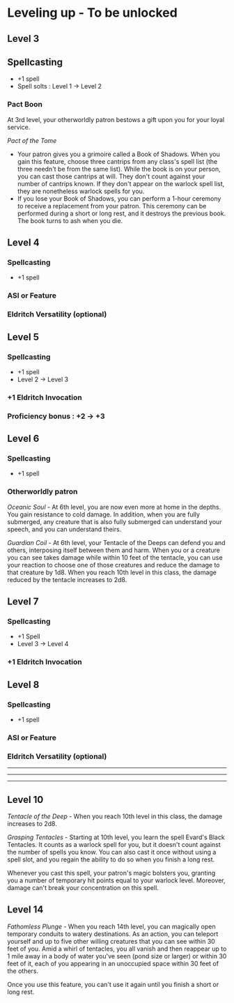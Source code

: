 # Leveling up - To be unlocked 

## Level 3

## Spellcasting
* +1 spell
* Spell solts : Level 1 -> Level 2

### Pact Boon
At 3rd level, your otherworldly patron bestows a gift upon you for your loyal service.

*Pact of the Tome*
* Your patron gives you a grimoire called a Book of Shadows. When you gain this feature, choose three cantrips from any class's spell list (the three needn't be from the same list). While the book is on your person, you can cast those cantrips at will. They don't count against your number of cantrips known. If they don't appear on the warlock spell list, they are nonetheless warlock spells for you.
* If you lose your Book of Shadows, you can perform a 1-hour ceremony to receive a replacement from your patron. This ceremony can be performed during a short or long rest, and it destroys the previous book. The book turns to ash when you die.

## Level 4

### Spellcasting
* +1 spell
### ASI or Feature
### Eldritch Versatility (optional)

## Level 5
### Spellcasting
* +1 spell
* Level 2 -> Level 3

### +1 Eldritch Invocation
### Proficiency bonus : +2 -> +3

## Level 6

### Spellcasting
* +1 spell
### Otherworldly patron
*Oceanic Soul* - At 6th level, you are now even more at home in the depths. You gain resistance to cold damage. In addition, when you are fully submerged, any creature that is also fully submerged can understand your speech, and you can understand theirs.

*Guardian Coil* - At 6th level, your Tentacle of the Deeps can defend you and others, interposing itself between them and harm. When you or a creature you can see takes damage while within 10 feet of the tentacle, you can use your reaction to choose one of those creatures and reduce the damage to that creature by 1d8. When you reach 10th level in this class, the damage reduced by the tentacle increases to 2d8.

## Level 7
### Spellcasting
* +1 Spell
* Level 3 -> Level 4

### +1 Eldritch Invocation

## Level 8
### Spellcasting
* +1 spell

### ASI or Feature
### Eldritch Versatility (optional)

---
---
---

## Level 10
*Tentacle of the Deep* - When you reach 10th level in this class, the damage increases to 2d8.

*Grasping Tentacles* - Starting at 10th level, you learn the spell Evard's Black Tentacles. It counts as a warlock spell for you, but it doesn't count against the number of spells you know. You can also cast it once without using a spell slot, and you regain the ability to do so when you finish a long rest.

Whenever you cast this spell, your patron's magic bolsters you, granting you a number of temporary hit points equal to your warlock level. Moreover, damage can't break your concentration on this spell.

## Level 14 
*Fathomless Plunge* - When you reach 14th level, you can magically open temporary conduits to watery destinations. As an action, you can teleport yourself and up to five other willing creatures that you can see within 30 feet of you. Amid a whirl of tentacles, you all vanish and then reappear up to 1 mile away in a body of water you've seen (pond size or larger) or within 30 feet of it, each of you appearing in an unoccupied space within 30 feet of the others.

Once you use this feature, you can't use it again until you finish a short or long rest.